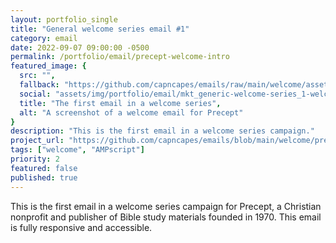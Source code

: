 ```yaml
---
layout: portfolio_single
title: "General welcome series email #1"
category: email
date: 2022-09-07 09:00:00 -0500
permalink: /portfolio/email/precept-welcome-intro
featured_image: {
  src: "",
  fallback: "https://github.com/capncapes/emails/raw/main/welcome/assets/precept_mkt_generic-welcome-series_1-welcome__journey.jpeg",
  social: "assets/img/portfolio/email/mkt_generic-welcome-series_1-welcome__journey_1200x630.jpeg",
  title: "The first email in a welcome series",
  alt: "A screenshot of a welcome email for Precept"
}
description: "This is the first email in a welcome series campaign."
project_url: "https://github.com/capncapes/emails/blob/main/welcome/precept_mkt_generic-welcome-series_1-welcome__journey.html"
tags: ["welcome", "AMPscript"]
priority: 2
featured: false
published: true
---
```


This is the first email in a welcome series campaign for Precept, a Christian nonprofit and publisher of Bible study materials founded in 1970. This email is fully responsive and accessible.